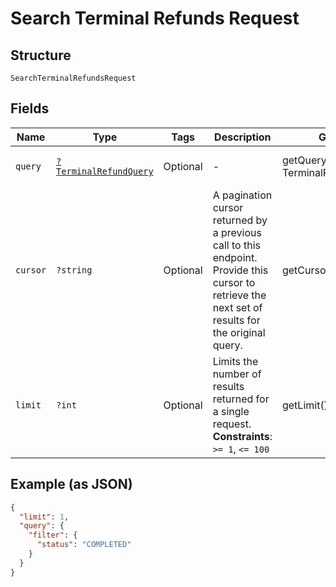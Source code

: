 
# Search Terminal Refunds Request

## Structure

`SearchTerminalRefundsRequest`

## Fields

| Name | Type | Tags | Description | Getter | Setter |
|  --- | --- | --- | --- | --- | --- |
| `query` | [`?TerminalRefundQuery`](../../doc/models/terminal-refund-query.md) | Optional | - | getQuery(): ?TerminalRefundQuery | setQuery(?TerminalRefundQuery query): void |
| `cursor` | `?string` | Optional | A pagination cursor returned by a previous call to this endpoint.<br>Provide this cursor to retrieve the next set of results for the original query. | getCursor(): ?string | setCursor(?string cursor): void |
| `limit` | `?int` | Optional | Limits the number of results returned for a single request.<br>**Constraints**: `>= 1`, `<= 100` | getLimit(): ?int | setLimit(?int limit): void |

## Example (as JSON)

```json
{
  "limit": 1,
  "query": {
    "filter": {
      "status": "COMPLETED"
    }
  }
}
```

